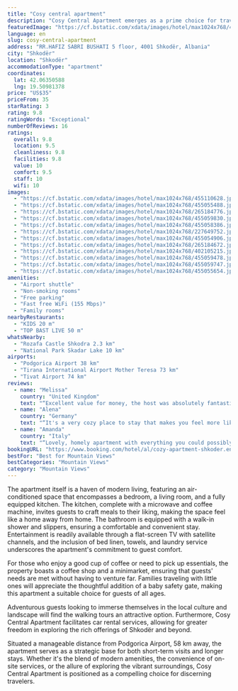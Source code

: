```yaml
---
title: "Cosy central apartment"
description: "Cosy Central Apartment emerges as a prime choice for travelers seeking a blend of comfort and convenience in the heart of Shkodër, located just 48 km from the Port of Bar."
featuredImage: "https://cf.bstatic.com/xdata/images/hotel/max1024x768/455110628.jpg?k=56304a6ddb19cd22c83db922ac2757de276cc90c5e486670467a9a8a55684f6d&o=&hp=1"
language: en
slug: cosy-central-apartment
address: "RR.HAFIZ SABRI BUSHATI 5 floor, 4001 Shkodër, Albania"
city: "Shkodër"
location: "Shkodër"
accommodationType: "apartment"
coordinates:
  lat: 42.06350588
  lng: 19.50981378
price: "US$35"
priceFrom: 35
starRating: 3
rating: 9.8
ratingWords: "Exceptional"
numberOfReviews: 16
ratings:
  overall: 9.8
  location: 9.5
  cleanliness: 9.8
  facilities: 9.8
  value: 10
  comfort: 9.5
  staff: 10
  wifi: 10
images:
  - "https://cf.bstatic.com/xdata/images/hotel/max1024x768/455110628.jpg?k=56304a6ddb19cd22c83db922ac2757de276cc90c5e486670467a9a8a55684f6d&o=&hp=1"
  - "https://cf.bstatic.com/xdata/images/hotel/max1024x768/455055488.jpg?k=ba86ae513d59ab9547def03aa9716c14bc010cbc757ee54c00b8d7fb7d30b800&o=&hp=1"
  - "https://cf.bstatic.com/xdata/images/hotel/max1024x768/265184776.jpg?k=a13dd9ac30f20da965a5537bd090285c004bc88530fd2546cd43aa53f5adbc24&o=&hp=1"
  - "https://cf.bstatic.com/xdata/images/hotel/max1024x768/455059830.jpg?k=08b99725096dbb1d375da693b01d5aac590eb55f80dbde3254f790067acf554e&o=&hp=1"
  - "https://cf.bstatic.com/xdata/images/hotel/max1024x768/455058386.jpg?k=2db084597bc1da4bba3642cdc5bc104d7fada93d531e130a6cd92adbc494c4ff&o=&hp=1"
  - "https://cf.bstatic.com/xdata/images/hotel/max1024x768/227649752.jpg?k=ab6d83cc395ef95050249ea1c278b5c4014e14e6a4db48cdd770b32694ac3440&o=&hp=1"
  - "https://cf.bstatic.com/xdata/images/hotel/max1024x768/455054906.jpg?k=a850fe1af84992b0d3ed5e941304afd54ff2879795abf45df3625f65a29d6962&o=&hp=1"
  - "https://cf.bstatic.com/xdata/images/hotel/max1024x768/265184672.jpg?k=12b0e504abd5c120392cd1af92e91826c70a69a1f75fd5323ca460d351c75342&o=&hp=1"
  - "https://cf.bstatic.com/xdata/images/hotel/max1024x768/402105215.jpg?k=31cd5590c268017aa0f1552e04b930d732e109dc3b23271f25131f0457b95123&o=&hp=1"
  - "https://cf.bstatic.com/xdata/images/hotel/max1024x768/455059478.jpg?k=6b5c6bf94531c883cafce114000b346780c4f48cef8fb649117b9728d69853f6&o=&hp=1"
  - "https://cf.bstatic.com/xdata/images/hotel/max1024x768/455059747.jpg?k=5660d3d8498d83788ec604376ca06477be0f8eb23b731851d88ed098b53ff3ab&o=&hp=1"
  - "https://cf.bstatic.com/xdata/images/hotel/max1024x768/455055654.jpg?k=a4eabf2597c8f512d298fe785533cf6b4890d0e82a7c3f5c58de4cd36e7bdc65&o=&hp=1"
amenities:
  - "Airport shuttle"
  - "Non-smoking rooms"
  - "Free parking"
  - "Fast free WiFi (155 Mbps)"
  - "Family rooms"
nearbyRestaurants:
  - "KIDS 20 m"
  - "TOP BAST LIVE 50 m"
whatsNearby:
  - "Rozafa Castle Shkodra 2.3 km"
  - "National Park Skadar Lake 10 km"
airports:
  - "Podgorica Airport 38 km"
  - "Tirana International Airport Mother Teresa 73 km"
  - "Tivat Airport 74 km"
reviews:
  - name: "Melissa"
    country: "United Kingdom"
    text: "“Excellent value for money, the host was absolutely fantastic. She was super helpful and organised a wonderful trip for us to Theth for a very reasonable price. We had a private tour and went to a magnificent waterfall and canyon. Our host Brikela...”"
  - name: "Alena"
    country: "Germany"
    text: "“It's a very cozy place to stay that makes you feel more like staying at friends' house. We felt very comfortable and you will find everything you need in the apartment due to the good facilities. The welcome was very warm and we were helped...”"
  - name: "Amanda"
    country: "Italy"
    text: "“Lovely, homely apartment with everything you could possibly need. Brikela is a fabulous host.”"
bookingURL: "https://www.booking.com/hotel/al/cozy-apartment-shkoder.en-gb.html?aid=8035640"
bestFor: "Best for Mountain Views"
bestCategories: "Mountain Views"
category: "Mountain Views"
---
```


The apartment itself is a haven of modern living, featuring an air-conditioned space that encompasses a bedroom, a living room, and a fully equipped kitchen. The kitchen, complete with a microwave and coffee machine, invites guests to craft meals to their liking, making the space feel like a home away from home. The bathroom is equipped with a walk-in shower and slippers, ensuring a comfortable and convenient stay. Entertainment is readily available through a flat-screen TV with satellite channels, and the inclusion of bed linen, towels, and laundry service underscores the apartment's commitment to guest comfort.

For those who enjoy a good cup of coffee or need to pick up essentials, the property boasts a coffee shop and a minimarket, ensuring that guests' needs are met without having to venture far. Families traveling with little ones will appreciate the thoughtful addition of a baby safety gate, making this apartment a suitable choice for guests of all ages.

Adventurous guests looking to immerse themselves in the local culture and landscape will find the walking tours an attractive option. Furthermore, Cosy Central Apartment facilitates car rental services, allowing for greater freedom in exploring the rich offerings of Shkodër and beyond.

Situated a manageable distance from Podgorica Airport, 58 km away, the apartment serves as a strategic base for both short-term visits and longer stays. Whether it's the blend of modern amenities, the convenience of on-site services, or the allure of exploring the vibrant surroundings, Cosy Central Apartment is positioned as a compelling choice for discerning travelers.